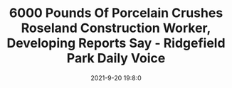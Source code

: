 ---
"title": "6000 Pounds Of Porcelain Crushes Roseland Construction Worker, Developing Reports Say - Ridgefield Park Daily Voice"
"date": "2021-9-20 19:8:0"
"feed_name": "GOOGLENEWSCONSTRUCTION"
"feed_website": "https://news.google.com/search?q=construction%2Bincident&hl=en-US&gl=US&ceid=US:en"
"feed_rss": "https://news.google.com/rss/search?q=construction%2Bincident&hl=en-US&gl=US&ceid=US:en"
"link": "https://dailyvoice.com/new-jersey/ridgefieldpark/police-fire/6000-pounds-of-porcelain-crushes-roseland-construction-worker-developing-reports-say/816613/"
"file": "_posts/2021-1-1-c7ee003fb778e3b6752425237a1e5379b0daaf38.md"
"accident": "1"
"drilling": "0"
"dead": "0"
"injured": "1"
"where": "construction site"
---